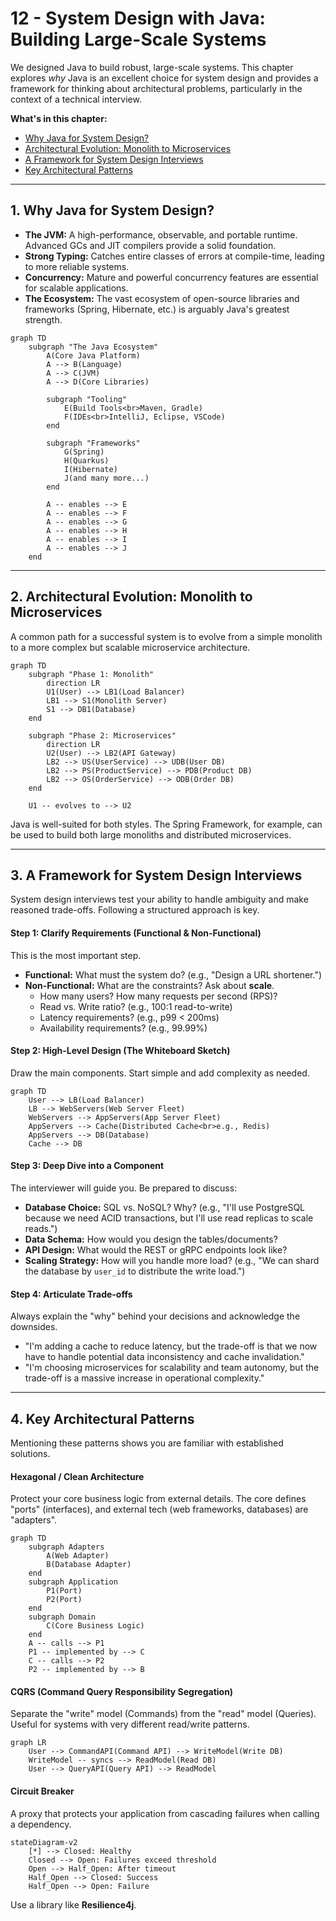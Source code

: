 # 12 - System Design with Java: Building Large-Scale Systems

We designed Java to build robust, large-scale systems. This chapter explores *why* Java is an excellent choice for system design and provides a framework for thinking about architectural problems, particularly in the context of a technical interview.

**What's in this chapter:**
*   [Why Java for System Design?](#1-why-java-for-system-design)
*   [Architectural Evolution: Monolith to Microservices](#2-architectural-evolution-monolith-to-microservices)
*   [A Framework for System Design Interviews](#3-a-framework-for-system-design-interviews)
*   [Key Architectural Patterns](#4-key-architectural-patterns)

---

## 1. Why Java for System Design?
*   **The JVM:** A high-performance, observable, and portable runtime. Advanced GCs and JIT compilers provide a solid foundation.
*   **Strong Typing:** Catches entire classes of errors at compile-time, leading to more reliable systems.
*   **Concurrency:** Mature and powerful concurrency features are essential for scalable applications.
*   **The Ecosystem:** The vast ecosystem of open-source libraries and frameworks (Spring, Hibernate, etc.) is arguably Java's greatest strength.

```mermaid
graph TD
    subgraph "The Java Ecosystem"
        A(Core Java Platform)
        A --> B(Language)
        A --> C(JVM)
        A --> D(Core Libraries)

        subgraph "Tooling"
            E(Build Tools<br>Maven, Gradle)
            F(IDEs<br>IntelliJ, Eclipse, VSCode)
        end

        subgraph "Frameworks"
            G(Spring)
            H(Quarkus)
            I(Hibernate)
            J(and many more...)
        end

        A -- enables --> E
        A -- enables --> F
        A -- enables --> G
        A -- enables --> H
        A -- enables --> I
        A -- enables --> J
    end
```

---

## 2. Architectural Evolution: Monolith to Microservices

A common path for a successful system is to evolve from a simple monolith to a more complex but scalable microservice architecture.

```mermaid
graph TD
    subgraph "Phase 1: Monolith"
        direction LR
        U1(User) --> LB1(Load Balancer)
        LB1 --> S1(Monolith Server)
        S1 --> DB1(Database)
    end

    subgraph "Phase 2: Microservices"
        direction LR
        U2(User) --> LB2(API Gateway)
        LB2 --> US(UserService) --> UDB(User DB)
        LB2 --> PS(ProductService) --> PDB(Product DB)
        LB2 --> OS(OrderService) --> ODB(Order DB)
    end

    U1 -- evolves to --> U2
```
Java is well-suited for both styles. The Spring Framework, for example, can be used to build both large monoliths and distributed microservices.

---

## 3. A Framework for System Design Interviews

System design interviews test your ability to handle ambiguity and make reasoned trade-offs. Following a structured approach is key.

#### Step 1: Clarify Requirements (Functional & Non-Functional)
This is the most important step.
*   **Functional:** What must the system do? (e.g., "Design a URL shortener.")
*   **Non-Functional:** What are the constraints? Ask about **scale**.
    *   How many users? How many requests per second (RPS)?
    *   Read vs. Write ratio? (e.g., 100:1 read-to-write)
    *   Latency requirements? (e.g., p99 < 200ms)
    *   Availability requirements? (e.g., 99.99%)

#### Step 2: High-Level Design (The Whiteboard Sketch)
Draw the main components. Start simple and add complexity as needed.
```mermaid
graph TD
    User --> LB(Load Balancer)
    LB --> WebServers(Web Server Fleet)
    WebServers --> AppServers(App Server Fleet)
    AppServers --> Cache(Distributed Cache<br>e.g., Redis)
    AppServers --> DB(Database)
    Cache --> DB
```

#### Step 3: Deep Dive into a Component
The interviewer will guide you. Be prepared to discuss:
*   **Database Choice:** SQL vs. NoSQL? Why? (e.g., "I'll use PostgreSQL because we need ACID transactions, but I'll use read replicas to scale reads.")
*   **Data Schema:** How would you design the tables/documents?
*   **API Design:** What would the REST or gRPC endpoints look like?
*   **Scaling Strategy:** How will you handle more load? (e.g., "We can shard the database by `user_id` to distribute the write load.")

#### Step 4: Articulate Trade-offs
Always explain the "why" behind your decisions and acknowledge the downsides.
*   "I'm adding a cache to reduce latency, but the trade-off is that we now have to handle potential data inconsistency and cache invalidation."
*   "I'm choosing microservices for scalability and team autonomy, but the trade-off is a massive increase in operational complexity."

---

## 4. Key Architectural Patterns

Mentioning these patterns shows you are familiar with established solutions.

#### Hexagonal / Clean Architecture
Protect your core business logic from external details. The core defines "ports" (interfaces), and external tech (web frameworks, databases) are "adapters".
```mermaid
graph TD
    subgraph Adapters
        A(Web Adapter)
        B(Database Adapter)
    end
    subgraph Application
        P1(Port)
        P2(Port)
    end
    subgraph Domain
        C(Core Business Logic)
    end
    A -- calls --> P1
    P1 -- implemented by --> C
    C -- calls --> P2
    P2 -- implemented by --> B
```

#### CQRS (Command Query Responsibility Segregation)
Separate the "write" model (Commands) from the "read" model (Queries). Useful for systems with very different read/write patterns.
```mermaid
graph LR
    User --> CommandAPI(Command API) --> WriteModel(Write DB)
    WriteModel -- syncs --> ReadModel(Read DB)
    User --> QueryAPI(Query API) --> ReadModel
```

#### Circuit Breaker
A proxy that protects your application from cascading failures when calling a dependency.
```mermaid
stateDiagram-v2
    [*] --> Closed: Healthy
    Closed --> Open: Failures exceed threshold
    Open --> Half_Open: After timeout
    Half_Open --> Closed: Success
    Half_Open --> Open: Failure
```
Use a library like **Resilience4j**.
